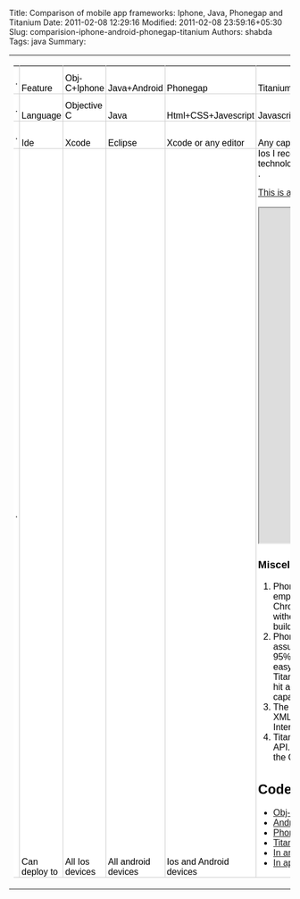 Title: Comparison of mobile app frameworks: Iphone, Java, Phonegap and Titanium
Date: 2011-02-08 12:29:16
Modified: 2011-02-08 23:59:16+05:30
Slug: comparision-iphone-android-phonegap-titanium
Authors: shabda
Tags: java
Summary: <style>.tblGenFixed td {padding:0 3px;overflow:hidden;white-space:normal;letter-spacing:0;word-spacing:0;background-color:#fff;z-index:1;border-top:0px none;border-left:0px none;border-bottom:1px solid #CCC;border-right:1px solid #CCC;} .dn {display:none} .tblGenFixed td.s0 {background-color:white;font-family:arial,sans,sans-serif;font-size:100.0%;font-weight:normal;font-style:normal;color:#000000;text-decoration:none;text-align:left;vertical-align:bottom;white-space:normal;overflow:hidden;text-indent:0px;padding-left:3px;border-top:1px solid #CCC;border-right:;border-bottom:;border-left:1px solid #CCC;} .tblGenFixed td.s2 {background-color:white;font-family:arial,sans,sans-serif;font-size:100.0%;font-weight:normal;font-style:normal;color:#000000;text-decoration:none;text-align:left;vertical-align:bottom;white-space:normal;overflow:hidden;text-indent:0px;padding-left:3px;border-right:;border-bottom:;border-left:1px solid #CCC;} .tblGenFixed td.s1 {background-color:white;font-family:arial,sans,sans-serif;font-size:100.0%;font-weight:normal;font-style:normal;color:#000000;text-decoration:none;text-align:left;vertical-align:bottom;white-space:normal;overflow:hidden;text-indent:0px;padding-left:3px;border-top:1px solid #CCC;border-right:;border-bottom:;} .tblGenFixed td.s3 {background-color:white;font-family:arial,sans,sans-serif;font-size:100.0%;font-weight:normal;font-style:normal;color:#000000;text-decoration:none;text-align:left;vertical-align:bottom;white-space:normal;overflow:hidden;text-indent:0px;padding-left:3px;border-right:;border-bottom:;} </style><body style='border:0px;margin:0px'><table border=0 cellpadding=0 cellspacing=0 id='tblMain'><tr><td><table border=0 cellpadding=0 cellspacing=0 class='tblGenFixed' id='tblMain_0'><tr class='rShim'><td class='rShim' style='width:0;'><td class='rShim' style='width:75px;'><td class='rShim' style='width:169px;'><td class='rShim' style='width:165px;'><td class='rShim' style='width:195px;'><td class='rShim' style='width:248px;'><tr><td class=hd><p style='height:16px;'>.</td><td class='s0'>Feature<td class='s1'>Obj-C+Iphone<td class='s1'>Java+Android<td class='s1'>Phonegap<td class='s1'>Titanium</tr><tr><td class=hd><p style='height:16px;'>.</td><td class='s2'>Language<td class='s3'>Objective C<td class='s3'>Java<td class='s3'>Html+CSS+Javescript<td class='s3'>Javascript</tr><tr><td class=hd><p style='height:16px;'>.</td><td class='s2'>Ide<td class='s3'>Xcode<td class='s3'>Eclipse<td class='s3'>Xcode or any editor<td class='s3'>Any capable JS editor</tr><tr><td class=hd><p style='height:16px;'>.</td><td class='s2'>Can deploy to<td class='s3'>All Ios devices<td class='s3'>All android devices<td class='s3'>Ios and Android devices<td class='s3'>Ios
I recently built the same app with the common mobile technologies, [Obj-C](https://github.com/agiliq/TaxCalculatorIndia), [Android:Java](https://github.com/agiliq/TaxCalculatorAndroid), [Phonegap](https://github.com/agiliq/TaxCalculatorPhonegap), and [Titanium](https://github.com/agiliq/TaxCalculatorTitanium) .


[This is a quick comparison of the app frameworks](https://spreadsheets.google.com/pub?key=0AsTInFQpmXDNdEdJU0ZNNGx3dDA3aXAxV3lXYWhXVHc).


<iframe src="https://spreadsheets.google.com/pub?key=0AsTInFQpmXDNdEdJU0ZNNGx3dDA3aXAxV3lXYWhXVHc&single=true&gid=0&output=html" width="425" height="600px"></iframe>

### Miscellaneous notes

1. Phonegap and Titanium both amazed me. It feels very empowering to code in Html, css and JS, test it in Chrome, debug it with firebug, and deploy to a device without *any* changes. Titanium UI widgets are native, building it with JS was very cool. 
2. Phonegap and Titanium both underwhelmed me. I assumed Phonegap would have widgets which would be 95% of the way to looking like native widgets. It was easy to see the Phonegap UI did not look native. Titanium looks like too much of a black box to me. If you hit a roadblock there did not seem to be good debugging capabilities. The docs also leave a lot to be desired.
3. The tooling for iOs is miles ahead of Android. Editing XML directly is a pain compared to aligning things in Interface Builder.
4. Titanium adds a totally new API over the Andrid/Cocoa API. If I am learning a new API, I would prefer to learn the Official APIs.

Code:
--------

* [Obj-C](https://github.com/agiliq/TaxCalculatorIndia)
* [Android:Java](https://github.com/agiliq/TaxCalculatorAndroid), 
* [Phonegap](https://github.com/agiliq/TaxCalculatorPhonegap)
* [Titanium](https://github.com/agiliq/TaxCalculatorTitanium) 
* [In android marketplace](https://market.android.com/details?id=com.agiliq.taxcalc)
* [In app store](http://itunes.apple.com/us/app/tax-calculator-india/id418307775?mt=8&ls=1)



